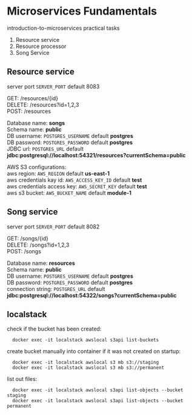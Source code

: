 # Microservices Fundamentals 
introduction-to-microservices practical tasks

1. Resource service
2. Resource processor
3. Song Service

## Resource service
server port `SERVER_PORT` default 8083 </br>

GET:     /resources/{id} </br>
DELETE:  /resources?id=1,2,3 </br>
POST:    /resources </br>

Database name: **songs** </br>
Schema name: **public** </br>
DB username: `POSTGRES_USERNAME` default **postgres** </br>
DB password: `POSTGRES_PASSWORD` default **postgres** </br>
JDBC url: `POSTGRES_URL` default **jdbc:postgresql://localhost:54321/resources?currentSchema=public**

AWS S3 configurations:</br>
aws region: `AWS_REGION` default **us-east-1** </br>
aws credentials kay id: `AWS_ACCESS_KEY_ID` default **test** </br>
aws credentials access key: `AWS_SECRET_KEY` default **test** </br>
aws s3 bucket: `AWS_BUCKET_NAME` default **module-1** </br>

## Song service
server port `SERVER_PORT` default 8082 </br>

GET:     /songs/{id} </br>
DELETE:  /songs?id=1,2,3 </br>
POST:    /songs </br>

Database name: **resources** </br>
Schema name: **public** </br>
DB username: `POSTGRES_USERNAME` default **postgres** </br>
DB password: `POSTGRES_PASSWORD` default **postgres** </br>
connection string: `POSTGRES_URL` default **jdbc:postgresql://localhost:54322/songs?currentSchema=public**

## localstack
check if the bucket has been created:
```shell
  docker exec -it localstack awslocal s3api list-buckets
```
create bucket manually into container if it was not created on startup: 
```shell
  docker exec -it localstack awslocal s3 mb s3://staging
  docker exec -it localstack awslocal s3 mb s3://permanent
```
list out files:
```shell
  docker exec -it localstack awslocal s3api list-objects --bucket staging
  docker exec -it localstack awslocal s3api list-objects --bucket permanent
```

